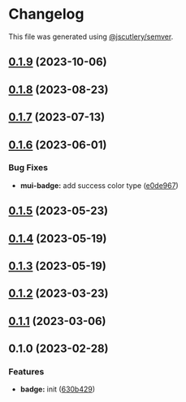 # Changelog

This file was generated using [@jscutlery/semver](https://github.com/jscutlery/semver).

## [0.1.9](https://github.com/Availity/element/compare/@availity/mui-badge@0.1.8...@availity/mui-badge@0.1.9) (2023-10-06)

## [0.1.8](https://github.com/Availity/element/compare/@availity/mui-badge@0.1.7...@availity/mui-badge@0.1.8) (2023-08-23)

## [0.1.7](https://github.com/Availity/element/compare/@availity/mui-badge@0.1.6...@availity/mui-badge@0.1.7) (2023-07-13)

## [0.1.6](https://github.com/Availity/element/compare/@availity/mui-badge@0.1.5...@availity/mui-badge@0.1.6) (2023-06-01)

### Bug Fixes

- **mui-badge:** add success color type ([e0de967](https://github.com/Availity/element/commit/e0de967626e2d235701bcc07b3bd8b5e2957c8d2))

## [0.1.5](https://github.com/Availity/element/compare/@availity/mui-badge@0.1.4...@availity/mui-badge@0.1.5) (2023-05-23)

## [0.1.4](https://github.com/Availity/element/compare/@availity/mui-badge@0.1.3...@availity/mui-badge@0.1.4) (2023-05-19)

## [0.1.3](https://github.com/Availity/element/compare/@availity/mui-badge@0.1.2...@availity/mui-badge@0.1.3) (2023-05-19)

## [0.1.2](https://github.com/Availity/element/compare/@availity/mui-badge@0.1.1...@availity/mui-badge@0.1.2) (2023-03-23)

## [0.1.1](https://github.com/Availity/element/compare/@availity/mui-badge@0.1.0...@availity/mui-badge@0.1.1) (2023-03-06)

## 0.1.0 (2023-02-28)

### Features

- **badge:** init ([630b429](https://github.com/Availity/element/commit/630b4297f7787ca3ebd1daf5ddec36ed103bd883))
